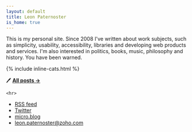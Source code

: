 ```yaml
---
layout: default
title: Leon Paternoster
is_home: true
---
```


This is my personal site. Since 2008 I've written about work subjects, such as simplicity, usability, accessibility, libraries and developing web products and services. I'm also interested in politics, books, music, philosophy and history. You have been warned.

{% include inline-cats.html %}

<span role="img" aria-label="A pen">🖊</span> [**All posts &rarr;**](/posts/)

<div class="pv2 pv3-ns">

    <hr>

</div>

- [RSS feed](/feed/index.xml/)
- [Twitter](https://mobile.twitter.com/leonpaternoster/)
- [micro.blog](https://micro.blog/leonp/)
- leon.paternoster@zoho.com
